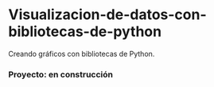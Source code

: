 # Visualizacion-de-datos-con-bibliotecas-de-python
Creando gráficos con bibliotecas de Python.

### Proyecto: en construcción

